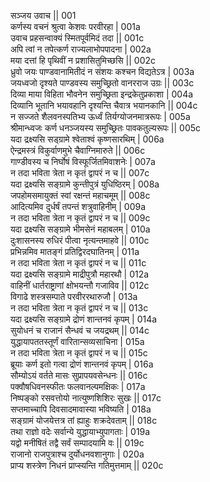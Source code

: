 सञ्जय उवाच ||	001    
कर्णस्य वचनं श्रुत्वा केशवः परवीरहा |	001a  
उवाच प्रहसन्वाक्यं स्मितपूर्वमिदं तदा ||	001c  
अपि त्वां न तपेत्कर्ण राज्यलाभोपपादना |	002a  
मया दत्तां हि पृथिवीं न प्रशासितुमिच्छसि ||	002c  
ध्रुवो जयः पाण्डवानामितीदं न संशयः कश्चन विद्यतेऽत्र |	003a  
जयध्वजो दृश्यते पाण्डवस्य समुच्छ्रितो वानरराज उग्रः ||	003c  
दिव्या माया विहिता भौवनेन समुच्छ्रिता इन्द्रकेतुप्रकाशा |	004a  
दिव्यानि भूतानि भयावहानि दृश्यन्ति चैवात्र भयानकानि ||	004c  
न सज्जते शैलवनस्पतिभ्य ऊर्ध्वं तिर्यग्योजनमात्ररूपः |	005a  
श्रीमान्ध्वजः कर्ण धनञ्जयस्य समुच्छ्रितः पावकतुल्यरूपः ||	005c  
यदा द्रक्ष्यसि सड्ग्रामे श्वेताश्वं कृष्णसारथिम् |	006a  
ऐन्द्रमस्त्रं विकुर्वाणमुभे चैवाग्निमारुते ||	006c  
गाण्डीवस्य च निर्घोषं विस्फूर्जितमिवाशनेः |	007a  
न तदा भविता त्रेता न कृतं द्वापरं न च ||	007c  
यदा द्रक्ष्यसि सङ्ग्रामे कुन्तीपुत्रं युधिष्ठिरम् |	008a  
जपहोमसमायुक्तं स्वां रक्षन्तं महाचमूम्  ||	008c  
आदित्यमिव दुर्धर्षं तपन्तं शत्रुवाहिनीम् |	009a  
न तदा भविता त्रेता न कृतं द्वापरं न च ||	009c  
यदा द्रक्ष्यसि सङ्ग्रामे भीमसेनं महाबलम् |	010a  
दुःशासनस्य रुधिरं पीत्वा नृत्यन्तमाहवे ||	010c  
प्रभिन्नमिव मातङ्गं प्रतिद्विरदघातिनम् |	011a  
न तदा भविता त्रेता न कृतं द्वापरं न च ||	011c  
यदा द्रक्ष्यसि सङ्ग्रामे माद्रीपुत्रौ महारथौ |	012a  
वाहिनीं धार्तराष्ट्राणां क्षोभयन्तौ गजाविव ||	012c  
विगाढे शस्त्रसम्पाते परवीररथारुजौ |	013a  
न तदा भविता त्रेता न कृतं द्वापरं न च ||	013c  
यदा द्रक्ष्यसि सङ्ग्रामे द्रोणं शान्तनवं कृपम् |	014a  
सुयोधनं च राजानं सैन्धवं च जयद्रथम् ||	014c  
युद्धायापततस्तूर्णं वारितान्सव्यसाचिना |	015a  
न तदा भविता त्रेता न कृतं द्वापरं न च ||	015c  
ब्रूयाः कर्ण इतो गत्वा द्रोणं शान्तनवं कृपम् |	016a  
सौम्योऽयं वर्तते मासः सुप्रापयवसेन्धनः ||	016c  
पक्वौषधिवनस्फीतः फलवानल्पमक्षिकः  |	017a  
निष्पङ्को रसवत्तोयो नात्युष्णशिशिरः सुखः ||	017c  
सप्तमाच्चापि दिवसादमावास्या भविष्यति |	018a  
सङ्ग्रामं योजयेत्तत्र तां ह्याहुः शक्रदेवताम् ||	018c  
तथा राज्ञो वदेः सर्वान्ये युद्धायाभ्युपागताः |	019a  
यद्वो मनीषितं तद्वै सर्वं सम्पादयामि वः ||	019c  
राजानो राजपुत्राश्च दुर्योधनवशानुगाः |	020a  
प्राप्य शस्त्रेण निधनं प्राप्स्यन्ति गतिमुत्तमाम् ||	020c  
